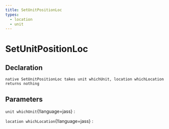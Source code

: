 ```yaml
---
title: SetUnitPositionLoc
types:
  - location
  - unit
---
```


# SetUnitPositionLoc

## Declaration

```jass
native SetUnitPositionLoc takes unit whichUnit, location whichLocation returns nothing
```

## Parameters
`unit whichUnit`{!language=jass}
: 

`location whichLocation`{!language=jass}
: 
